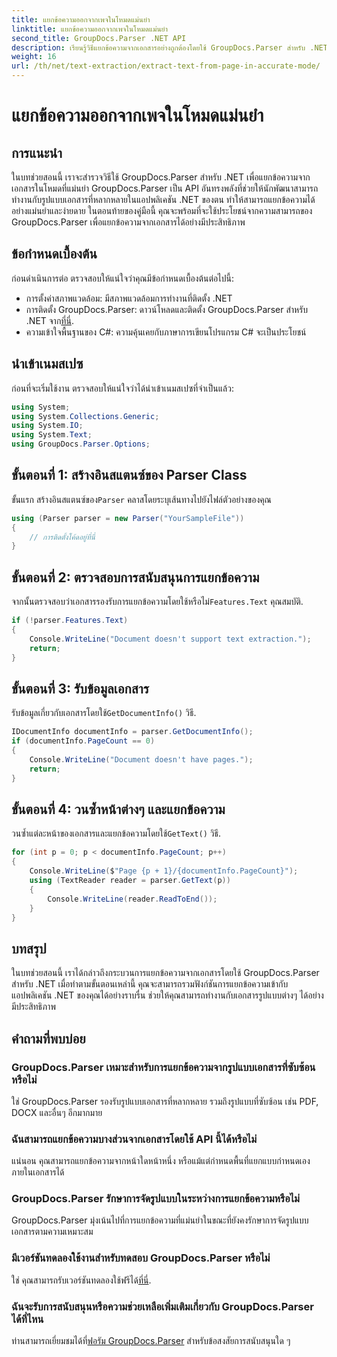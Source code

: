 ```yaml
---
title: แยกข้อความออกจากเพจในโหมดแม่นยำ
linktitle: แยกข้อความออกจากเพจในโหมดแม่นยำ
second_title: GroupDocs.Parser .NET API
description: เรียนรู้วิธีแยกข้อความจากเอกสารอย่างถูกต้องโดยใช้ GroupDocs.Parser สำหรับ .NET ในบทช่วยสอนที่ครอบคลุมนี้
weight: 16
url: /th/net/text-extraction/extract-text-from-page-in-accurate-mode/
---
```


# แยกข้อความออกจากเพจในโหมดแม่นยำ

## การแนะนำ
ในบทช่วยสอนนี้ เราจะสำรวจวิธีใช้ GroupDocs.Parser สำหรับ .NET เพื่อแยกข้อความจากเอกสารในโหมดที่แม่นยำ GroupDocs.Parser เป็น API อันทรงพลังที่ช่วยให้นักพัฒนาสามารถทำงานกับรูปแบบเอกสารที่หลากหลายในแอปพลิเคชัน .NET ของตน ทำให้สามารถแยกข้อความได้อย่างแม่นยำและง่ายดาย ในตอนท้ายของคู่มือนี้ คุณจะพร้อมที่จะใช้ประโยชน์จากความสามารถของ GroupDocs.Parser เพื่อแยกข้อความจากเอกสารได้อย่างมีประสิทธิภาพ
## ข้อกำหนดเบื้องต้น
ก่อนดำเนินการต่อ ตรวจสอบให้แน่ใจว่าคุณมีข้อกำหนดเบื้องต้นต่อไปนี้:
- การตั้งค่าสภาพแวดล้อม: มีสภาพแวดล้อมการทำงานที่ติดตั้ง .NET
-  การติดตั้ง GroupDocs.Parser: ดาวน์โหลดและติดตั้ง GroupDocs.Parser สำหรับ .NET จาก[ที่นี่](https://releases.groupdocs.com/parser/net/).
- ความเข้าใจพื้นฐานของ C#: ความคุ้นเคยกับภาษาการเขียนโปรแกรม C# จะเป็นประโยชน์
## นำเข้าเนมสเปซ
ก่อนที่จะเริ่มใช้งาน ตรวจสอบให้แน่ใจว่าได้นำเข้าเนมสเปซที่จำเป็นแล้ว:
```csharp
using System;
using System.Collections.Generic;
using System.IO;
using System.Text;
using GroupDocs.Parser.Options;
```
## ขั้นตอนที่ 1: สร้างอินสแตนซ์ของ Parser Class
 ขั้นแรก สร้างอินสแตนซ์ของ`Parser` คลาสโดยระบุเส้นทางไปยังไฟล์ตัวอย่างของคุณ
```csharp
using (Parser parser = new Parser("YourSampleFile"))
{
    // การติดตั้งโค้ดอยู่ที่นี่
}
```
## ขั้นตอนที่ 2: ตรวจสอบการสนับสนุนการแยกข้อความ
 จากนั้นตรวจสอบว่าเอกสารรองรับการแยกข้อความโดยใช้หรือไม่`Features.Text` คุณสมบัติ.
```csharp
if (!parser.Features.Text)
{
    Console.WriteLine("Document doesn't support text extraction.");
    return;
}
```
## ขั้นตอนที่ 3: รับข้อมูลเอกสาร
 รับข้อมูลเกี่ยวกับเอกสารโดยใช้`GetDocumentInfo()` วิธี.
```csharp
IDocumentInfo documentInfo = parser.GetDocumentInfo();
if (documentInfo.PageCount == 0)
{
    Console.WriteLine("Document doesn't have pages.");
    return;
}
```
## ขั้นตอนที่ 4: วนซ้ำหน้าต่างๆ และแยกข้อความ
 วนซ้ำแต่ละหน้าของเอกสารและแยกข้อความโดยใช้`GetText()` วิธี.
```csharp
for (int p = 0; p < documentInfo.PageCount; p++)
{
    Console.WriteLine($"Page {p + 1}/{documentInfo.PageCount}");
    using (TextReader reader = parser.GetText(p))
    {
        Console.WriteLine(reader.ReadToEnd());
    }
}
```
## บทสรุป
ในบทช่วยสอนนี้ เราได้กล่าวถึงกระบวนการแยกข้อความจากเอกสารโดยใช้ GroupDocs.Parser สำหรับ .NET เมื่อทำตามขั้นตอนเหล่านี้ คุณจะสามารถรวมฟังก์ชันการแยกข้อความเข้ากับแอปพลิเคชัน .NET ของคุณได้อย่างราบรื่น ช่วยให้คุณสามารถทำงานกับเอกสารรูปแบบต่างๆ ได้อย่างมีประสิทธิภาพ

## คำถามที่พบบ่อย
### GroupDocs.Parser เหมาะสำหรับการแยกข้อความจากรูปแบบเอกสารที่ซับซ้อนหรือไม่
ใช่ GroupDocs.Parser รองรับรูปแบบเอกสารที่หลากหลาย รวมถึงรูปแบบที่ซับซ้อน เช่น PDF, DOCX และอื่นๆ อีกมากมาย
### ฉันสามารถแยกข้อความบางส่วนจากเอกสารโดยใช้ API นี้ได้หรือไม่
แน่นอน คุณสามารถแยกข้อความจากหน้าใดหน้าหนึ่ง หรือแม้แต่กำหนดพื้นที่แยกแบบกำหนดเองภายในเอกสารได้
### GroupDocs.Parser รักษาการจัดรูปแบบในระหว่างการแยกข้อความหรือไม่
GroupDocs.Parser มุ่งเน้นไปที่การแยกข้อความที่แม่นยำในขณะที่ยังคงรักษาการจัดรูปแบบเอกสารตามความเหมาะสม
### มีเวอร์ชันทดลองใช้งานสำหรับทดสอบ GroupDocs.Parser หรือไม่
 ใช่ คุณสามารถรับเวอร์ชันทดลองใช้ฟรีได้[ที่นี่](https://releases.groupdocs.com/).
### ฉันจะรับการสนับสนุนหรือความช่วยเหลือเพิ่มเติมเกี่ยวกับ GroupDocs.Parser ได้ที่ไหน
 ท่านสามารถเยี่ยมชมได้ที่[ฟอรัม GroupDocs.Parser](https://forum.groupdocs.com/c/parser/17) สำหรับข้อสงสัยการสนับสนุนใด ๆ